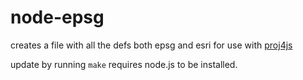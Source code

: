node-epsg
=========

creates a file with all the defs both epsg and esri for use with [proj4js](https://github.com/proj4js/proj4js)

update by running `make` requires node.js to be installed.
